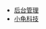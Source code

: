 * [后台管理](https://faster-framework.github.io/faster-framework-admin-guide/)
* [小龟科技](https://www.xiaoguikeji.cn)
